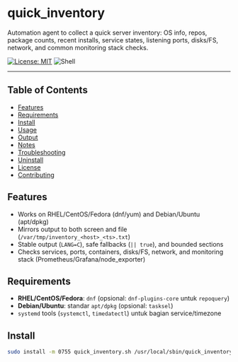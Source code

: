 # quick_inventory

Automation agent to collect a quick server inventory: OS info, repos, package counts, recent installs, service states, listening ports, disks/FS, network, and common monitoring stack checks.

[![License: MIT](https://img.shields.io/badge/License-MIT-green.svg)](LICENSE)
![Shell](https://img.shields.io/badge/language-shell-lightgrey)

---

## Table of Contents
- [Features](#features)
- [Requirements](#requirements)
- [Install](#install)
- [Usage](#usage)
- [Output](#output)
- [Notes](#notes)
- [Troubleshooting](#troubleshooting)
- [Uninstall](#uninstall)
- [License](#license)
- [Contributing](#contributing)

## Features
- Works on RHEL/CentOS/Fedora (dnf/yum) and Debian/Ubuntu (apt/dpkg)
- Mirrors output to both screen and file (`/var/tmp/inventory_<host>_<ts>.txt`)
- Stable output (`LANG=C`), safe fallbacks (`|| true`), and bounded sections
- Checks services, ports, containers, disks/FS, network, and monitoring stack (Prometheus/Grafana/node_exporter)

## Requirements
- **RHEL/CentOS/Fedora**: `dnf` (opsional: `dnf-plugins-core` untuk `repoquery`)
- **Debian/Ubuntu**: standar `apt/dpkg` (opsional: `tasksel`)
- `systemd` tools (`systemctl`, `timedatectl`) untuk bagian service/timezone

## Install
```bash
sudo install -m 0755 quick_inventory.sh /usr/local/sbin/quick_inventory
